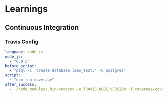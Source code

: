 # Learnings

## Continuous Integration

### Travis Config

```yml
language: node_js
node_js:
  - "6.9.5"
before_script:
  - "psql -c 'create database lmao_test;' -U postgres"
script:
  - "npm run coverage"
after_success:
  - ./node_modules/.bin/codecov -e TRAVIS_NODE_VERSION -f coverage/coverage.json
```
